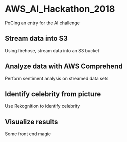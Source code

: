 # AWS_AI_Hackathon_2018
PoCing an entry for the AI challenge

## Stream data into S3
Using firehose, stream data into an S3 bucket

## Analyze data with AWS Comprehend
Perform sentiment analysis on streamed data sets

## Identify celebrity from picture
Use Rekognition to identify celebrity 

## Visualize results
Some front end magic
